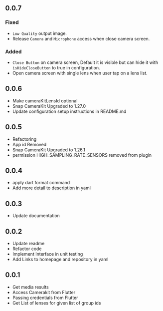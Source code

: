 ## 0.0.7
### Fixed
* `Low Quality` output image.
* Release `Camera` and `Microphone` access when close camera screen.

### Added
* `Close Button` on camera screen, Default it is visible but can hide it with `isHideCloseButton` to true in configuration.
* Open camera screen with single lens when user tap on a lens list.

## 0.0.6
* Make cameraKitLensId optional
* Snap CameraKit Upgraded to 1.27.0
* Update configuration setup instructions in README.md

## 0.0.5
* Refactoring
* App id Removed 
* Snap CameraKit Upgraded to 1.26.1
* permission HIGH_SAMPLING_RATE_SENSORS removed from plugin

## 0.0.4
* apply dart format command
* Add more detail to description in yaml


## 0.0.3
* Update documentation

## 0.0.2
* Update readme 
* Refactor code
* Implement Interface in unit testing
* Add Links to homepage and repository in yaml

## 0.0.1
* Get media results
* Access Camerakit from Flutter
* Passing credentials from Flutter
* Get List of lenses for given list of group ids


